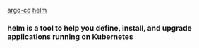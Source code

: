 [argo-cd](https://github.com/argoproj/argo-cd)
[helm](https://helm.sh/)

### helm is a tool to help you define, install, and upgrade applications running on Kubernetes
